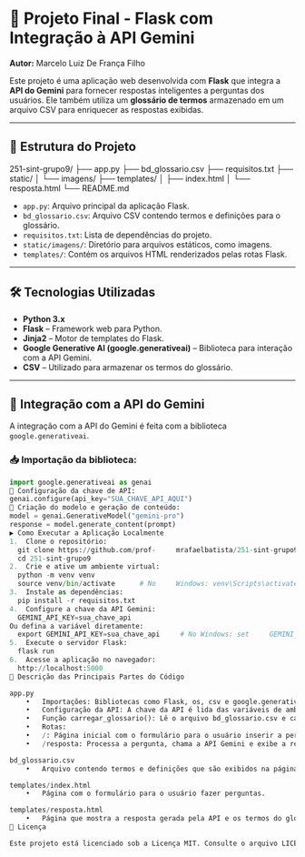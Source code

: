 # 🧠 Projeto Final - Flask com Integração à API Gemini
**Autor:** Marcelo Luiz De França Filho

Este projeto é uma aplicação web desenvolvida com **Flask** que integra a **API do Gemini** para fornecer respostas inteligentes a perguntas dos usuários. Ele também utiliza um **glossário de termos** armazenado em um arquivo CSV para enriquecer as respostas exibidas.

---

## 📁 Estrutura do Projeto
251-sint-grupo9/
├── app.py
├── bd_glossario.csv
├── requisitos.txt
├── static/
│   └── imagens/
├── templates/
│   ├── index.html
│   └── resposta.html
└── README.md
- `app.py`: Arquivo principal da aplicação Flask.  
- `bd_glossario.csv`: Arquivo CSV contendo termos e definições para o glossário.  
- `requisitos.txt`: Lista de dependências do projeto.  
- `static/imagens/`: Diretório para arquivos estáticos, como imagens.  
- `templates/`: Contém os arquivos HTML renderizados pelas rotas Flask.  

---

## 🛠️ Tecnologias Utilizadas

- **Python 3.x**
- **Flask** – Framework web para Python.
- **Jinja2** – Motor de templates do Flask.
- **Google Generative AI (google.generativeai)** – Biblioteca para interação com a API Gemini.
- **CSV** – Utilizado para armazenar os termos do glossário.

---

## 🔌 Integração com a API do Gemini

A integração com a API do Gemini é feita com a biblioteca `google.generativeai`.

### 📥 Importação da biblioteca:

```python
import google.generativeai as genai
🔐 Configuração da chave de API:
genai.configure(api_key="SUA_CHAVE_API_AQUI")
🤖 Criação do modelo e geração de conteúdo:
model = genai.GenerativeModel("gemini-pro")
response = model.generate_content(prompt)
▶️ Como Executar a Aplicação Localmente
1.	Clone o repositório:
  git clone https://github.com/prof-     mrafaelbatista/251-sint-grupo9.git
  cd 251-sint-grupo9
2.	Crie e ative um ambiente virtual:
  python -m venv venv
  source venv/bin/activate      # No     Windows: venv\Scripts\activate
3.	Instale as dependências:
  pip install -r requisitos.txt
4.	Configure a chave da API Gemini:
  GEMINI_API_KEY=sua_chave_api
Ou defina a variável diretamente:
  export GEMINI_API_KEY=sua_chave_api     # No Windows: set     GEMINI_API_KEY=sua_chave_api
5.	Execute o servidor Flask:
  flask run
6.	Acesse a aplicação no navegador:
  http://localhost:5000
🧠 Descrição das Principais Partes do Código

app.py
	•	Importações: Bibliotecas como Flask, os, csv e google.generativeai.
	•	Configuração da API: A chave da API é lida das variáveis de ambiente.
	•	Função carregar_glossario(): Lê o arquivo bd_glossario.csv e carrega os termos em um dicionário.
	•	Rotas:
	•	/: Página inicial com o formulário para o usuário inserir a pergunta.
	•	/resposta: Processa a pergunta, chama a API Gemini e exibe a resposta junto ao glossário.

bd_glossario.csv
	•	Arquivo contendo termos e definições que são exibidos na página de resposta.

templates/index.html
	•	Página com o formulário para o usuário fazer perguntas.

templates/resposta.html
	•	Página que mostra a resposta gerada pela API e os termos do glossário.
📄 Licença

Este projeto está licenciado sob a Licença MIT. Consulte o arquivo LICENSE para mais detalhes.

